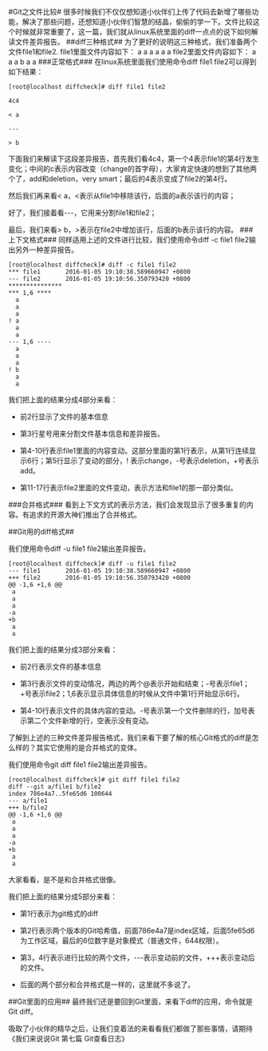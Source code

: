#Git之文件比较#
很多时候我们不仅仅想知道小伙伴们上传了代码去新增了哪些功能，解决了那些问题，还想知道小伙伴们智慧的结晶，偷偷的学一下。文件比较这个时候就非常重要了，这一篇，我们就从linux系统里面的diff一点点的说下如何解读文件差异报告。
##diff三种格式##
为了更好的说明这三种格式，我们准备两个文件file1和file2.
file1里面文件内容如下：
a
a
a
a
a
a
file2里面文件内容如下：
a
a
a
b
a
a
###正常格式###
在linux系统里面我们使用命令diff file1 file2可以得到如下结果：

	[root@localhost diffcheck]# diff file1 file2

	4c4

	< a

	---

	> b

下面我们来解读下这段差异报告，首先我们看4c4，第一个4表示file1的第4行发生变化；中间的c表示内容改变（change的首字母），大家肯定快速的想到了其他两个了，add和deletion，very smart；最后的4表示变成了file2的第4行。

然后我们再来看< a，<表示从file1中移除该行，后面的a表示该行的内容；

好了，我们接着看---，它用来分割file1和file2；

最后，我们来看> b，>表示在file2中增加该行，后面的b表示该行的内容。
###上下文格式###
同样适用上述的文件进行比较，我们使用命令diff -c file1 file2输出另外一种差异报告。

	[root@localhost diffcheck]# diff -c file1 file2
	*** file1       2016-01-05 19:10:38.589660947 +0800
	--- file2       2016-01-05 19:10:56.350793420 +0800
	***************
	*** 1,6 ****
	  a
	  a
	  a
	! a
	  a
	  a
	--- 1,6 ----
	  a
	  a
	  a
	! b
	  a
	  a

我们把上面的结果分成4部分来看：

- 前2行显示了文件的基本信息

- 第3行星号用来分割文件基本信息和差异报告。
 
-  第4-10行表示file1里面的内容变动。这部分里面的第1行表示，从第1行连续显示6行；第5行显示了变动的部分，! 表示change，-号表示deletion，+号表示add。

- 第11-17行表示file2里面的文件变动，表示方法和file1的那一部分类似。

###合并格式###
看到上下文方式的表示方法，我们会发现显示了很多重复的内容。有追求的开源大神们推出了合并格式。

##Git用的diff格式##

我们使用命令diff -u file1 file2输出差异报告。

	[root@localhost diffcheck]# diff -u file1 file2 
	--- file1       2016-01-05 19:10:38.589660947 +0800
	+++ file2       2016-01-05 19:10:56.350793420 +0800
	@@ -1,6 +1,6 @@
	 a
	 a
	 a
	-a
	+b
	 a
	 a

我们把上面的结果分成3部分来看：

- 前2行表示文件的基本信息

- 第3行表示文件的变动情况，两边的两个@表示开始和结束；-号表示file1；+号表示file2；1,6表示显示具体信息的时候从文件中第1行开始显示6行。

- 第4-10行表示文件的具体内容的变动。-号表示第一个文件删除的行，加号表示第二个文件新增的行，空表示没有变动。

了解到上述的三种文件差异报告格式，我们来看下要了解的核心Git格式的diff是怎么样的？其实它使用的是合并格式的变体。

我们使用命令git diff file1 file2输出差异报告。

	[root@localhost diffcheck]# git diff file1 file2 
	diff --git a/file1 b/file2
	index 786e4a7..5fe65d6 100644
	--- a/file1
	+++ b/file2
	@@ -1,6 +1,6 @@
	 a
	 a
	 a
	-a
	+b
	 a
	 a

大家看看，是不是和合并格式很像。

我们把上面的结果分成5部分来看：

- 第1行表示为git格式的diff

- 第2行表示两个版本的Git哈希值，前面786e4a7是index区域，后面5fe65d6为工作区域，最后的6位数字是对象模式（普通文件，644权限）。

- 第3，4行表示进行比较的两个文件，---表示变动前的文件，+++表示变动后的文件。

- 后面的两个部分和合并格式是一样的，这里就不多说了。

##Git里面的应用##
最终我们还是要回到Git里面，来看下diff的应用，命令就是Git diff。

吸取了小伙伴的精华之后，让我们变着法的来看看我们都做了那些事情，请期待《我们来说说Git 第七篇 Git查看日志》